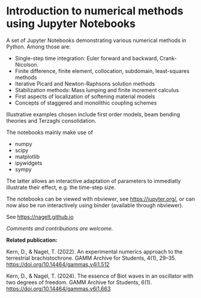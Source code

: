# Introduction to numerical methods using Jupyter Notebooks

A set of Jupyter Notebooks demonstrating various numerical methods in Python. Among those are:


- Single-step time integration: Euler forward and backward, Crank-Nicolson.
- Finite difference, finite element, collocation, subdomain, least-squares methods
- Iterative Picard and Newton-Raphsons solution methods
- Stabilization methods: Mass lumping and finite increment calculus
- First aspects of localization of softening material models
- Concepts of staggered and monolithic coupling schemes


Illustrative examples chosen include first order models, beam bending theories and Terzaghi consolidation. 

The notebooks mainly make use of

- numpy
- scipy
- matplotlib
- ipywidgets
- sympy

The latter allows an interactive adaptation of parameters to immediatly illustrate their effect, e.g. the time-step size.

The notebooks can be viewed with nbviewer, see https://jupyter.org/, or can now also be run interactively using binder (available through nbviewer).

See https://nagelt.github.io

*Comments and contributions are welcome.*

**Related publication:**

Kern, D., & Nagel, T. (2022). An experimental numerics approach to the terrestrial brachistochrone. GAMM Archive for Students, 4(1), 29–35. https://doi.org/10.14464/gammas.v4i1.512

Kern, D., & Nagel, T. (2024). The essence of Biot waves in an oscillator with two degrees of freedom. GAMM Archive for Students, 6(1). https://doi.org/10.14464/gammas.v6i1.663
